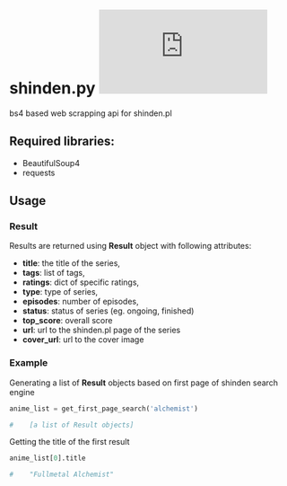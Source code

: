 # shinden.py  ![GitHub](https://img.shields.io/github/license/shaderlight/shinden.py)
bs4 based web scrapping api for shinden.pl


## Required libraries:
- BeautifulSoup4
- requests

## Usage

### Result
Results are returned using **Result** object with following attributes:
- **title**: the title of the series,
- **tags**: list of tags,
- **ratings**: dict of specific ratings,
- **type**: type of series,
- **episodes**: number of episodes,
- **status**: status of series (eg. ongoing, finished)
- **top_score**: overall score
- **url**: url to the shinden.pl page of the series
- **cover_url**: url to the cover image

### Example

Generating a list of **Result** objects based on first page of shinden search engine
```python
anime_list = get_first_page_search('alchemist')

#    [a list of Result objects]
```
Getting the title of the first result
```python
anime_list[0].title

#    "Fullmetal Alchemist" 
```
